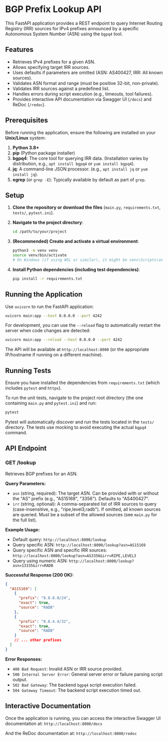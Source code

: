 # BGP Prefix Lookup API

This FastAPI application provides a REST endpoint to query Internet Routing Registry (IRR) sources for IPv4 prefixes announced by a specific Autonomous System Number (ASN) using the `bgpq4` tool.

## Features

*   Retrieves IPv4 prefixes for a given ASN.
*   Allows specifying target IRR sources.
*   Uses defaults if parameters are omitted (ASN: AS400427, IRR: All known sources).
*   Validates ASN format and range (must be positive 32-bit, non-private).
*   Validates IRR sources against a predefined list.
*   Handles errors during script execution (e.g., timeouts, tool failures).
*   Provides interactive API documentation via Swagger UI (`/docs`) and ReDoc (`/redoc`).

## Prerequisites

Before running the application, ensure the following are installed on your **Unix/Linux** system:

1.  **Python 3.8+**
2.  **pip** (Python package installer)
3.  **bgpq4**: The core tool for querying IRR data. (Installation varies by distribution, e.g., `apt install bgpq4` or `yum install bgpq4`).
4.  **jq**: A command-line JSON processor. (e.g., `apt install jq` or `yum install jq`).
5.  **egrep** (or `grep -E`): Typically available by default as part of `grep`.

## Setup

1.  **Clone the repository or download the files** (`main.py`, `requirements.txt`, `tests/`, `pytest.ini`).

2.  **Navigate to the project directory**:
    ```bash
    cd /path/to/your/project
    ```

3.  **(Recommended) Create and activate a virtual environment**:
    ```bash
    python3 -m venv venv
    source venv/bin/activate
    # On Windows (if using WSL or similar), it might be venv\Scripts\activate
    ```

4.  **Install Python dependencies (including test dependencies)**:
    ```bash
    pip install -r requirements.txt
    ```

## Running the Application

Use `uvicorn` to run the FastAPI application:

```bash
uvicorn main:app --host 0.0.0.0 --port 4242
```

For development, you can use the `--reload` flag to automatically restart the server when code changes are detected:

```bash
uvicorn main:app --reload --host 0.0.0.0 --port 4242
```

The API will be available at `http://localhost:8000` (or the appropriate IP/hostname if running on a different machine).

## Running Tests

Ensure you have installed the dependencies from `requirements.txt` (which includes `pytest` and `httpx`).

To run the unit tests, navigate to the project root directory (the one containing `main.py` and `pytest.ini`) and run:

```bash
pytest
```

Pytest will automatically discover and run the tests located in the `tests/` directory.
The tests use mocking to avoid executing the actual `bgpq4` command.

## API Endpoint

### GET /lookup

Retrieves BGP prefixes for an ASN.

**Query Parameters:**

*   `asn` (string, required): The target ASN. Can be provided with or without the "AS" prefix (e.g., "AS15169", "3356"). Defaults to "AS400427".
*   `irr` (string, optional): A comma-separated list of IRR sources to query (case-insensitive, e.g., "ripe,level3,radb"). If omitted, all known sources are queried. Must be a subset of the allowed sources (see `main.py` for the full list).

**Example Usage:**

*   Default query:
    `http://localhost:8000/lookup`
*   Query specific ASN:
    `http://localhost:8000/lookup?asn=AS15169`
*   Query specific ASN and specific IRR sources:
    `http://localhost:8000/lookup?asn=AS3356&irr=RIPE,LEVEL3`
*   Query using numeric ASN:
    `http://localhost:8000/lookup?asn=13335&irr=RADB`

**Successful Response (200 OK):**

```json
{
  "AS15169": [
    {
      "prefix": "8.8.8.0/24",
      "exact": true,
      "source": "RADB"
    },
    {
      "prefix": "8.8.4.4/32",
      "exact": true,
      "source": "RADB"
    }
    // ... other prefixes
  ]
}
```

**Error Responses:**

*   `400 Bad Request`: Invalid ASN or IRR source provided.
*   `500 Internal Server Error`: General server error or failure parsing script output.
*   `502 Bad Gateway`: The backend `bgpq4` script execution failed.
*   `504 Gateway Timeout`: The backend script execution timed out.

## Interactive Documentation

Once the application is running, you can access the interactive Swagger UI documentation at:
`http://localhost:8000/docs`

And the ReDoc documentation at:
`http://localhost:8000/redoc` 
